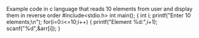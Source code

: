 Example code in c language that reads 10 elements from user and display them in reverse order
#include<stdio.h>
int main();
{
int i;
printf("Enter 10 elements;\n");
for(i=0:i<=10;i++)
{
 printf("Element %d:",i+1);
 scanf("%d",&arr[i]);
}

